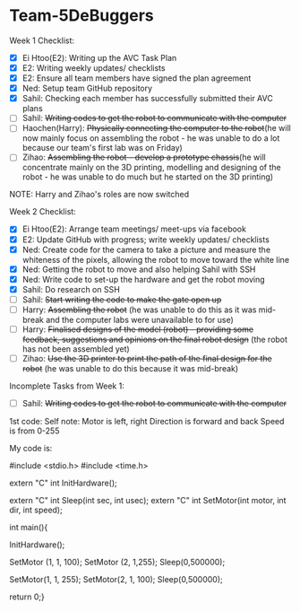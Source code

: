 # Team-5DeBuggers

Week 1 Checklist:
- [x]   Ei Htoo(E2): Writing up the AVC Task Plan
- [x]   E2: Writing weekly updates/ checklists
- [x]   E2: Ensure all team members have signed the plan agreement
- [x]   Ned: Setup team GitHub repository
- [x]   Sahil: Checking each member has successfully submitted their AVC plans
- [ ]   Sahil: ~~Writing codes to get the robot to communicate with the computer~~
- [ ]   Haochen(Harry): ~~Physically connecting the computer to the robot~~(he will now mainly focus on assembling the robot - he was unable to do a lot because our team's first lab was on Friday)
- [ ]   Zihao: ~~Assembling the robot – develop a prototype chassis~~(he will concentrate mainly on the 3D printing, modelling and designing of the robot - he was unable to do much but he started on the 3D printing)

NOTE: Harry and Zihao's roles are now switched



Week 2 Checklist:
- [x]   Ei Htoo(E2): Arrange team meetings/ meet-ups via facebook
- [x]   E2: Update GitHub with progress; write weekly updates/ checklists
- [x]   Ned: Create code for the camera to take a picture and measure the whiteness of the pixels, allowing the robot to move toward the white line
- [x]   Ned: Getting the robot to move and also helping Sahil with SSH
- [x]   Ned: Write code to set-up the hardware and get the robot moving
- [x]   Sahil: Do research on SSH
- [ ]   Sahil: ~~Start writing the code to make the gate open up~~
- [ ]   Harry: ~~Assembling the robot~~ (he was unable to do this as it was mid-break and the computer labs were unavailable to for use)
- [ ]   Harry: ~~Finalised designs of the model (robot) - providing some feedback, suggestions and opinions on the final robot design~~ (the robot has not been assembled yet)
- [ ]   Zihao: ~~Use the 3D printer to print the path of the final design for the robot~~ (he was unable to do this because it was mid-break)

Incomplete Tasks from Week 1:
- [ ]  Sahil: ~~Writing codes to get the robot to communicate with the computer~~













    
1st code:
Self note:
Motor is left, right
Direction is forward and back
Speed is from 0-255

My code is:

#include <stdio.h>
#include <time.h>

extern "C" int InitHardware();

extern "C" int Sleep(int sec, int usec);
extern "C" int SetMotor(int motor, int dir, int speed);

int main(){

InitHardware();

SetMotor (1, 1, 100);
SetMotor (2, 1,255);
Sleep(0,500000);

SetMotor(1, 1, 255);
SetMotor(2, 1, 100);
Sleep(0,500000);

return 0;}

